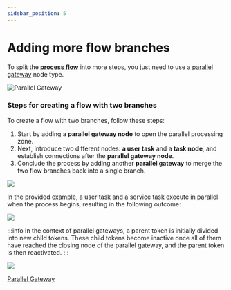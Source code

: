 ```yaml
---
sidebar_position: 5
---
```


# Adding more flow branches

To split the [**process flow**](../../terms/flowx-process) into more steps, you just need to use a [parallel gateway](../../building-blocks/node/parallel-gateway.md) node type.

![Parallel Gateway](https://s3.eu-west-1.amazonaws.com/docx.flowx.ai/flowx-designer/process_flowx_parallel.png#center)

### Steps for creating a flow with two branches

To create a flow with two branches, follow these steps:

1. Start by adding a **parallel gateway node** to open the parallel processing zone.
2. Next, introduce two different nodes: **a user task** and a **task node**, and establish connections after the **parallel gateway node**.
3. Conclude the process by adding another **parallel gateway** to merge the two flow branches back into a single branch.


![](https://s3.eu-west-1.amazonaws.com/docx.flowx.ai/3.5/parallel_process.png)

In the provided example, a user task and a service task execute in parallel when the process begins, resulting in the following outcome:

![](https://s3.eu-west-1.amazonaws.com/docx.flowx.ai/3.5/parallel_var.png)


:::info
In the context of parallel gateways, a parent token is initially divided into new child tokens. These child tokens become inactive once all of them have reached the closing node of the parallel gateway, and the parent token is then reactivated.
:::

![](https://s3.eu-west-1.amazonaws.com/docx.flowx.ai/3.5/parallel_tokens.png)


[Parallel Gateway](../../building-blocks/node/parallel-gateway.md)
